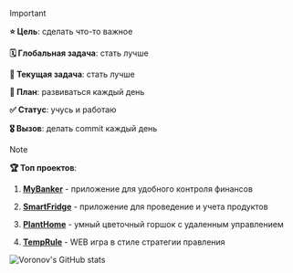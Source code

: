 > [!IMPORTANT]
> **⭐ Цель**: сделать что-то важное
> 
> **🗓️ Глобальная задача**: стать лучше
>
> **📃 Текущая задача**: стать лучше
>
> **📝 План**: развиваться каждый день
>
> **✅ Статус**: учусь и работаю
>
> **🎖️ Вызов**: делать commit каждый день



> [!NOTE]
> **🏆 Топ проектов**:
> 1. **[MyBanker](https://github.com/voronov-nikita/MyBanker)** - приложение для удобного контроля финансов
> 
> 2. **[SmartFridge](https://github.com/voronov-nikita/SmartFridge)** - приложение для проведение и учета продуктов
>
> 3. **[PlantHome](https://github.com/voronov-nikita/PlantHome)** - умный цветочный горшок с удаленным управлением
>
> 4. **[TempRule](https://github.com/voronov-nikita/TempRule)** - WEB игра в стиле стратегии правления




![Voronov's GitHub stats](https://github-readme-stats.vercel.app/api?username=voronov-nikita&theme=calm_pink&show_icons=true)

